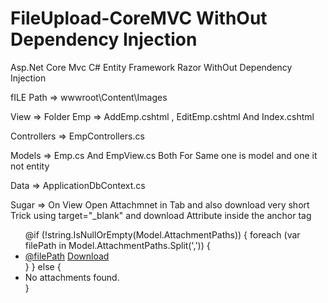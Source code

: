# FileUpload-CoreMVC  WithOut Dependency Injection
Asp.Net Core Mvc C# Entity Framework Razor WithOut Dependency Injection

fILE Path => wwwroot\Content\Images

View => Folder Emp => AddEmp.cshtml , EditEmp.cshtml And Index.cshtml

Controllers => EmpControllers.cs

Models => Emp.cs And EmpView.cs    Both For Same one is model and one it not entity

Data => ApplicationDbContext.cs


Sugar => On View Open Attachmnet in Tab and also download very short Trick using  target="_blank" and download Attribute inside the anchor tag

  <ul>
      @if (!string.IsNullOrEmpty(Model.AttachmentPaths))
      {
          foreach (var filePath in Model.AttachmentPaths.Split(','))
          {
              <li>
                  <a href="~/Attachments/@filePath" target="_blank">@filePath</a>
                  <a href="~/Attachments/@filePath" download>Download</a>
              </li>
          }
      }
      else
      {
          <li>No attachments found.</li>
      }
  </ul>


